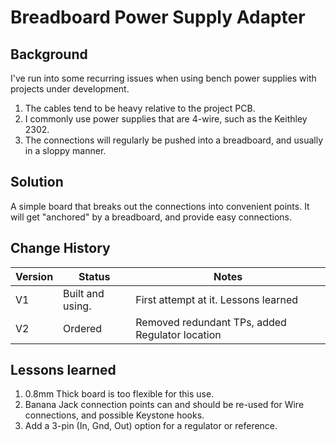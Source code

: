 # Breadboard Power Supply Adapter

## Background
I've run into some recurring issues when using bench power supplies with projects under development.  
1. The cables tend to be heavy relative to the project PCB.  
2. I commonly use power supplies that are 4-wire, such as the Keithley 2302.
3. The connections will regularly be pushed into a breadboard, and usually in a sloppy manner.

## Solution
A simple board that breaks out the connections into convenient points.  It will get "anchored" by a breadboard, and provide easy connections.

## Change History

| Version | Status | Notes |
| ------- | ------ | ----- |
| V1      | Built and using.  | First attempt at it.  Lessons learned |
| V2      | Ordered | Removed redundant TPs, added Regulator location |

## Lessons learned

1. 0.8mm Thick board is too flexible for this use.
1. Banana Jack connection points can and should be re-used for Wire connections, and possible Keystone hooks.  
1. Add a 3-pin (In, Gnd, Out) option for a regulator or reference.  
